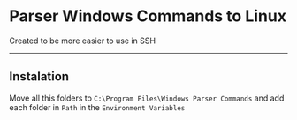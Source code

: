# Parser Windows Commands to Linux

Created to be more easier to use in SSH

---

## Instalation

Move all this folders to `C:\Program Files\Windows Parser Commands` and add each folder in `Path` in the `Environment Variables`
